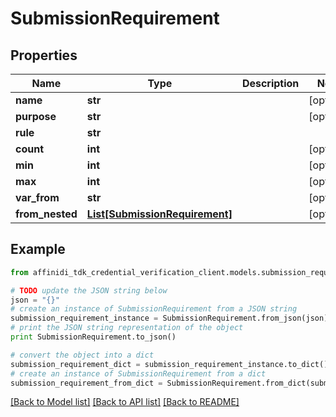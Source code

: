 # SubmissionRequirement

## Properties

| Name            | Type                                                        | Description | Notes      |
| --------------- | ----------------------------------------------------------- | ----------- | ---------- |
| **name**        | **str**                                                     |             | [optional] |
| **purpose**     | **str**                                                     |             | [optional] |
| **rule**        | **str**                                                     |             |
| **count**       | **int**                                                     |             | [optional] |
| **min**         | **int**                                                     |             | [optional] |
| **max**         | **int**                                                     |             | [optional] |
| **var_from**    | **str**                                                     |             | [optional] |
| **from_nested** | [**List[SubmissionRequirement]**](SubmissionRequirement.md) |             | [optional] |

## Example

```python
from affinidi_tdk_credential_verification_client.models.submission_requirement import SubmissionRequirement

# TODO update the JSON string below
json = "{}"
# create an instance of SubmissionRequirement from a JSON string
submission_requirement_instance = SubmissionRequirement.from_json(json)
# print the JSON string representation of the object
print SubmissionRequirement.to_json()

# convert the object into a dict
submission_requirement_dict = submission_requirement_instance.to_dict()
# create an instance of SubmissionRequirement from a dict
submission_requirement_from_dict = SubmissionRequirement.from_dict(submission_requirement_dict)
```

[[Back to Model list]](../README.md#documentation-for-models) [[Back to API list]](../README.md#documentation-for-api-endpoints) [[Back to README]](../README.md)
